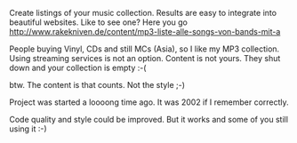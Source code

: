 Create listings of your music collection. Results are easy to integrate into beautiful websites.
Like to see one? Here you go http://www.rakekniven.de/content/mp3-liste-alle-songs-von-bands-mit-a

People buying Vinyl, CDs and still MCs (Asia), so I like my MP3 collection.
Using streaming services is not an option. Content is not yours. They shut down and your collection is empty :-(

btw. The content is that counts. Not the style ;-)

Project was started a loooong time ago. It was 2002 if I remember correctly.

Code quality and style could be improved. But it works and some of you still using it :-)

